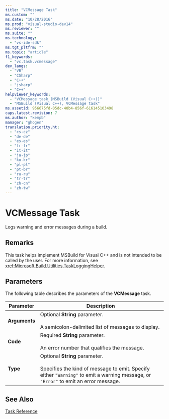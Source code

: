 ```yaml
---
title: "VCMessage Task"
ms.custom: ""
ms.date: "10/28/2016"
ms.prod: "visual-studio-dev14"
ms.reviewer: ""
ms.suite: ""
ms.technology: 
  - "vs-ide-sdk"
ms.tgt_pltfrm: ""
ms.topic: "article"
f1_keywords: 
  - "vc.task.vcmessage"
dev_langs: 
  - "VB"
  - "CSharp"
  - "C++"
  - "jsharp"
  - "C++"
helpviewer_keywords: 
  - "VCMessage task (MSBuild (Visual C++))"
  - "MSBuild (Visual C++), VCMessage task"
ms.assetid: 956675fd-05dc-40b4-856f-616145103498
caps.latest.revision: 7
ms.author: "kempb"
manager: "ghogen"
translation.priority.ht: 
  - "cs-cz"
  - "de-de"
  - "es-es"
  - "fr-fr"
  - "it-it"
  - "ja-jp"
  - "ko-kr"
  - "pl-pl"
  - "pt-br"
  - "ru-ru"
  - "tr-tr"
  - "zh-cn"
  - "zh-tw"
---
```

# VCMessage Task
Logs warning and error messages during a build.  
  
## Remarks  
 This task helps implement MSBuild for Visual C++ and is not intended to be called by the user. For more information, see <xref:Microsoft.Build.Utilities.TaskLoggingHelper>.  
  
## Parameters  
 The following table describes the parameters of the **VCMessage** task.  
  
|Parameter|Description|  
|---------------|-----------------|  
|**Arguments**|Optional **String** parameter.<br /><br /> A semicolon-delimited list of messages to display.|  
|**Code**|Required **String** parameter.<br /><br /> An error number that qualifies the message.|  
|**Type**|Optional **String** parameter.<br /><br /> Specifies the kind of message to emit. Specify either `"Warning"` to emit a warning message, or `"Error"` to emit an error message.|  
  
## See Also  
 [Task Reference](../msbuild/msbuild-task-reference.md)